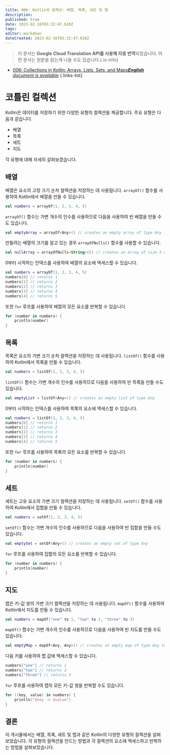 ```yaml
---
title: 006: Kotlin의 컬렉션: 배열, 목록, 세트 및 맵
description: 
published: true
date: 2023-02-16T03:32:47.610Z
tags: 
editor: markdown
dateCreated: 2023-02-16T03:32:47.610Z
---
```


> 이 문서는 **Google Cloud Translation API를 사용해 자동 번역**되었습니다.
어떤 문서는 원문을 읽는게 나을 수도 있습니다.{.is-info}



- [006: Collections in Kotlin: Arrays, Lists, Sets, and Maps***English** document is available*](/en/Knowledge-base/Kotlin/Learning/006-collections-in-kotlin-arrays-lists-sets-and-maps)
{.links-list}


# 코틀린 컬렉션

Kotlin은 데이터를 저장하기 위한 다양한 유형의 컬렉션을 제공합니다. 주요 유형은 다음과 같습니다.
* 배열
* 목록
* 세트
* 지도

각 유형에 대해 자세히 살펴보겠습니다.

## 배열

배열은 요소의 고정 크기 순차 컬렉션을 저장하는 데 사용됩니다. `arrayOf()` 함수를 사용하여 Kotlin에서 배열을 만들 수 있습니다.

```kotlin
val numbers = arrayOf(1, 2, 3, 4, 5)
```

`arrayOf()` 함수는 가변 개수의 인수를 사용하므로 다음을 사용하여 빈 배열을 만들 수도 있습니다.

```kotlin
val emptyArray = arrayOf<Any>() // creates an empty array of type Any
```

만들려는 배열의 크기를 알고 있는 경우 `arrayOfNulls()` 함수를 사용할 수 있습니다.

```kotlin
val nullArray = arrayOfNulls<String>(5) // creates an array of size 5 with null elements
```

0부터 시작하는 인덱스를 사용하여 배열의 요소에 액세스할 수 있습니다.

```kotlin
val numbers = arrayOf(1, 2, 3, 4, 5)
numbers[0] // returns 1
numbers[1] // returns 2
numbers[2] // returns 3
numbers[3] // returns 4
numbers[4] // returns 5
```

또한 `for` 루프를 사용하여 배열의 모든 요소를 반복할 수 있습니다.

```kotlin
for (number in numbers) {
    println(number)
}
```

## 목록

목록은 요소의 가변 크기 순차 컬렉션을 저장하는 데 사용됩니다. `listOf()` 함수를 사용하여 Kotlin에서 목록을 만들 수 있습니다.

```kotlin
val numbers = listOf(1, 2, 3, 4, 5)
```

`listOf()` 함수는 가변 개수의 인수를 사용하므로 다음을 사용하여 빈 목록을 만들 수도 있습니다.

```kotlin
val emptyList = listOf<Any>() // creates an empty list of type Any
```

0부터 시작하는 인덱스를 사용하여 목록의 요소에 액세스할 수 있습니다.

```kotlin
val numbers = listOf(1, 2, 3, 4, 5)
numbers[0] // returns 1
numbers[1] // returns 2
numbers[2] // returns 3
numbers[3] // returns 4
numbers[4] // returns 5
```

또한 `for` 루프를 사용하여 목록의 모든 요소를 반복할 수 있습니다.

```kotlin
for (number in numbers) {
    println(number)
}
```

## 세트

세트는 고유 요소의 가변 크기 컬렉션을 저장하는 데 사용됩니다. `setOf()` 함수를 사용하여 Kotlin에서 집합을 만들 수 있습니다.

```kotlin
val numbers = setOf(1, 2, 3, 4, 5)
```

`setOf()` 함수는 가변 개수의 인수를 사용하므로 다음을 사용하여 빈 집합을 만들 수도 있습니다.

```kotlin
val emptySet = setOf<Any>() // creates an empty set of type Any
```

`for` 루프를 사용하여 집합의 모든 요소를 반복할 수 있습니다.

```kotlin
for (number in numbers) {
    println(number)
}
```

## 지도

맵은 키-값 쌍의 가변 크기 컬렉션을 저장하는 데 사용됩니다. `mapOf()` 함수를 사용하여 Kotlin에서 지도를 만들 수 있습니다.

```kotlin
val numbers = mapOf("one" to 1, "two" to 2, "three" to 3)
```

`mapOf()` 함수는 가변 개수의 인수를 사용하므로 다음을 사용하여 빈 지도를 만들 수도 있습니다.

```kotlin
val emptyMap = mapOf<Any, Any>() // creates an empty map of type Any to Any
```

다음 키를 사용하여 맵 값에 액세스할 수 있습니다.

```kotlin
numbers["one"] // returns 1
numbers["two"] // returns 2
numbers["three"] // returns 3
```

`for` 루프를 사용하여 맵의 모든 키-값 쌍을 반복할 수도 있습니다.

```kotlin
for ((key, value) in numbers) {
    println("$key -> $value")
}
```

## 결론

이 게시물에서는 배열, 목록, 세트 및 맵과 같은 Kotlin의 다양한 유형의 컬렉션을 살펴보았습니다. 각 유형의 컬렉션을 만드는 방법과 각 컬렉션의 요소에 액세스하고 반복하는 방법을 살펴보았습니다.